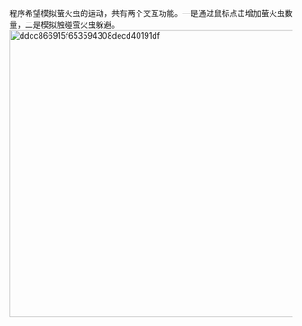 程序希望模拟萤火虫的运动，共有两个交互功能。一是通过鼠标点击增加萤火虫数量，二是模拟触碰萤火虫躲避。
<img width="512" alt="ddcc866915f653594308decd40191df" src="https://user-images.githubusercontent.com/91371614/141102842-ed2366f1-e947-483f-ad39-00ea29985709.png">
